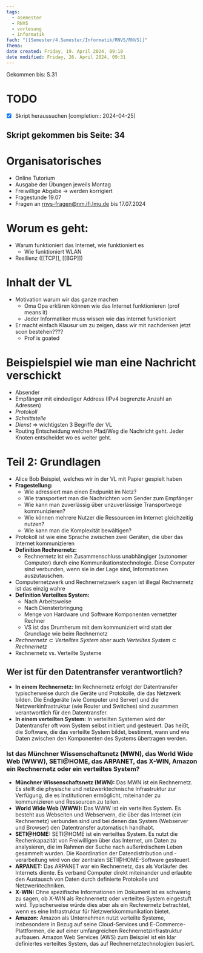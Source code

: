 ```yaml
---
tags:
  - 4semester
  - RNVS
  - vorlesung
  - informatik
fach: "[[Semester/4.Semester/Informatik/RNVS/RNVS]]"
Thema: 
date created: Friday, 19. April 2024, 09:18
date modified: Friday, 26. April 2024, 09:31
---
```


Gekommen bis: S.31
# TODO

- [x] Skript heraussuchen [completion:: 2024-04-25]
## Skript gekommen bis Seite: 34

# Organisatorisches

- Online Tutorium 
- Ausgabe der Übungen jeweils Montag
- Freiwillige Abgabe → werden korrigiert 
- Fragestunde 19.07
- Fragen an rnvs-fragen@nm.ifi.lmu.de bis 17.07.2024
# Worum es geht:

- Warum funktioniert das Internet, wie funktioniert es
	- Wie funktioniert WLAN 
- Resilienz ([[TCP]], [[BGP]])

# Inhalt der VL

- Motivation warum wir das ganze machen
	- Oma Opa erklären können wie das Internet funktionieren (prof means it)
	- Jeder Informatiker muss wissen wie das internet funktioniert
- Er macht einfach Klausur um zu zeigen, dass wir mit nachdenken jetzt scon bestehen????
	- Prof is goated 

# Beispielspiel wie man eine Nachricht verschickt

- Absender
- Empfänger mit eindeutiger Address (IPv4 begrenzte Anzahl an Adressen)
- *Protokoll* 
- *Schnittstelle*
- *Dienst* 
	$\Longrightarrow$ wichtigsten 3 Begriffe der VL
- Routing Entscheidung welchen Pfad/Weg die Nachricht geht. Jeder Knoten entscheidet wo es weiter geht.

# Teil 2: Grundlagen

- Alice Bob Beispiel, welches wir in der VL mit Papier gespielt haben
- **Fragestellung:**
	- Wie adressiert man einen Endpunkt im Netz?
	- Wie transportiert man die Nachrichten vom Sender zum Empfänger
	- Wie kann man zuverlässig über unzuverlässige Transportwege kommunizieren?
	- Wie können mehrere Nutzer die Ressourcen im Internet gleichzeitig nutzen?
	- Wie kann man die Komplexität bewältigen?
- Protokoll ist wie eine Sprache zwischen zwei Geräten, die über das Internet kommunizieren
- **Definition Rechnernetz:**
	- Rechnernetz ist ein Zusammenschluss unabhängiger (autonomer Computer) durch eine Kommunikationstechnologie. Diese Computer sind verbunden, wenn sie in der Lage sind, Informationen auszutauschen.
- Computernetzwerk und Rechnernetzwerk sagen ist illegal Rechnernetz ist das einzig wahre
- **Definition Verteiltes System:**
	- Nach Arbeitsweise
	- Nach Diensterbringung
	- Menge von Hardware und Software Komponenten vernetzter Rechner 
	- VS ist das Drumherum mit dem kommuniziert wird statt der Grundlage wie beim Rechnernetz
- $Rechnernetz \subset Verteiltes \ System$ aber auch $Verteiltes \ System \subset  Rechnernetz$
- Rechnernetz vs. Verteilte Systeme


## Wer ist für den Datentransfer verantwortlich?
- **In einem Rechnernetz:** Im Rechnernetz erfolgt der Datentransfer typischerweise durch die Geräte und Protokolle, die das Netzwerk bilden. Die Endgeräte (wie Computer und Server) und die Netzwerkinfrastruktur (wie Router und Switches) sind zusammen verantwortlich für den Datentransfer.
- **In einem verteilten System:** In verteilten Systemen wird der Datentransfer oft vom System selbst initiiert und gesteuert. Das heißt, die Software, die das verteilte System bildet, bestimmt, wann und wie Daten zwischen den Komponenten des Systems übertragen werden.

### Ist das Münchner Wissenschaftsnetz (MWN), das World Wide Web (WWW), SETI@HOME, das ARPANET, das X-WIN, Amazon ein Rechnernetz oder ein verteiltes System?
- **Münchner Wissenschaftsnetz (MWN):** Das MWN ist ein Rechnernetz. Es stellt die physische und netzwerktechnische Infrastruktur zur Verfügung, die es Institutionen ermöglicht, miteinander zu kommunizieren und Ressourcen zu teilen.
- **World Wide Web (WWW):** Das WWW ist ein verteiltes System. Es besteht aus Webseiten und Webservern, die über das Internet (ein Rechnernetz) verbunden sind und bei denen das System (Webserver und Browser) den Datentransfer automatisch handhabt.
- **SETI@HOME:** SETI@HOME ist ein verteiltes System. Es nutzt die Rechenkapazität von Freiwilligen über das Internet, um Daten zu analysieren, die im Rahmen der Suche nach außerirdischem Leben gesammelt wurden. Die Koordination der Datendistribution und -verarbeitung wird von der zentralen SETI@HOME-Software gesteuert.
- **ARPANET:** Das ARPANET war ein Rechnernetz, das als Vorläufer des Internets diente. Es verband Computer direkt miteinander und erlaubte den Austausch von Daten durch definierte Protokolle und Netzwerktechniken.
- **X-WIN:** Ohne spezifische Informationen im Dokument ist es schwierig zu sagen, ob X-WIN als Rechnernetz oder verteiltes System eingestuft wird. Typischerweise würde dies aber als ein Rechnernetz betrachtet, wenn es eine Infrastruktur für Netzwerkkommunikation bietet.
- **Amazon:** Amazon als Unternehmen nutzt verteilte Systeme, insbesondere in Bezug auf seine Cloud-Services und E-Commerce-Plattformen, die auf einer umfangreichen Rechnernetzinfrastruktur aufbauen. Amazon Web Services (AWS) zum Beispiel ist ein klar definiertes verteiltes System, das auf Rechnernetztechnologien basiert.
